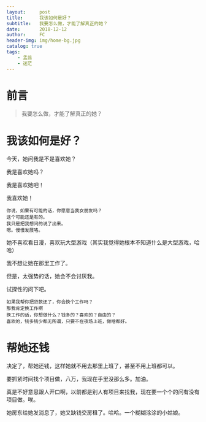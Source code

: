 ```yaml
---
layout:     post
title:      我该如何是好？
subtitle:   我要怎么做，才能了解真正的她？
date:       2018-12-12
author:     FC
header-img: img/home-bg.jpg
catalog: true
tags:
    - 孟蕊
    - 迷茫
---
```



# 前言

>我要怎么做，才能了解真正的她？




# 我该如何是好？

今天，她问我是不是喜欢她？

我是喜欢她吗？

我是喜欢她吧！

我喜欢她！

```
你说，如果有可能的话，你愿意当我女朋友吗？
这个可能还是有的。
我只是把我想问的说了出来。
嗯。慢慢发展咯。
```

她不喜欢看日漫，喜欢玩大型游戏（其实我觉得她根本不知道什么是大型游戏，哈哈）

我不想让她在那里工作了。

但是，太强势的话，她会不会讨厌我。

试探性的问下吧。


```
如果我帮你把贷款还了，你会换个工作吗？
那我肯定换工作啊
换工作的话，你想做什么？钱多的？喜欢的？自由的？
喜欢的，钱多钱少都无所谓，只要不在夜场上班，做啥都好。
```


# 帮她还钱

决定了，帮她还钱，这样她就不用去那里上班了，甚至不用上班都可以。

要抓紧时间找个项目做，八万，我现在手里没那么多。加油。

真是不好意思跟人开口啊，以前都是别人有项目来找我，现在要一个个的问有没有项目做。唉。

她房东给她发消息了，她又缺钱交房租了。哈哈。一个糊糊涂涂的小姑娘。
